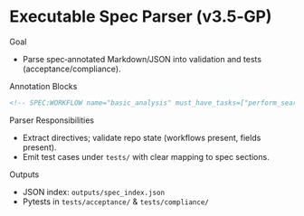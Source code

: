 # Executable Spec Parser (v3.5‑GP)

Goal
- Parse spec‑annotated Markdown/JSON into validation and tests (acceptance/compliance).

Annotation Blocks
```markdown
<!-- SPEC:WORKFLOW name="basic_analysis" must_have_tasks=["perform_search","summarize_results"] -->
```

Parser Responsibilities
- Extract directives; validate repo state (workflows present, fields present).
- Emit test cases under `tests/` with clear mapping to spec sections.

Outputs
- JSON index: `outputs/spec_index.json`
- Pytests in `tests/acceptance/` & `tests/compliance/`
